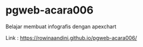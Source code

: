 # pgweb-acara006
Belajar membuat infografis dengan apexchart

Link : https://rowinaandini.github.io/pgweb-acara006/